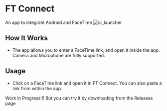 # FT Connect
An app to integrate Android and FaceTime 
![ic_launcher](https://github.com/user-attachments/assets/b44ec62a-8a91-4826-bbcb-c47742c13c8b)



## How It Works
- The app allows you to enter a FaceTime link, and open it inside the app. Camera and Microphone are fully supported.

## Usage
- Click on a FaceTime link and open it in FT Connect. You can also paste a link from within the app.

Work in Progress!!! But you can try it by downloading from the Releases page
